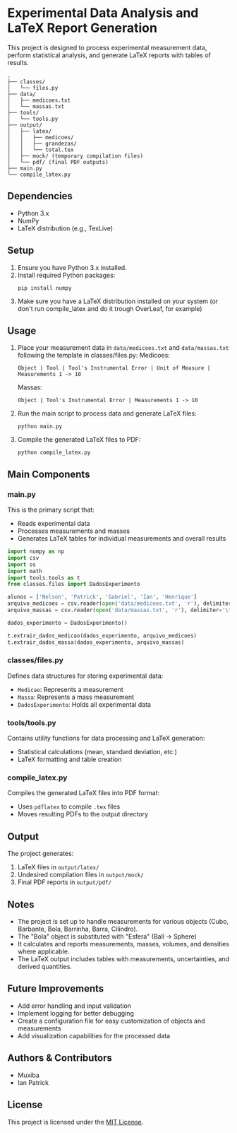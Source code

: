 # Experimental Data Analysis and LaTeX Report Generation

This project is designed to process experimental measurement data, perform statistical analysis, and generate LaTeX reports with tables of results.

```
.
├── classes/
│   └── files.py
├── data/
│   ├── medicoes.txt
│   └── massas.txt
├── tools/
│   └── tools.py
├── output/
│   ├── latex/
│   │   ├── medicoes/
│   │   ├── grandezas/
│   │   └── total.tex
│   ├── mock/ (temporary compilation files)
│   └── pdf/ (final PDF outputs)
├── main.py
└── compile_latex.py
```

## Dependencies

-   Python 3.x
-   NumPy
-   LaTeX distribution (e.g., TexLive)

## Setup

1. Ensure you have Python 3.x installed.
2. Install required Python packages:
    ```
    pip install numpy
    ```
3. Make sure you have a LaTeX distribution installed on your system (or don't run compile_latex and do it trough OverLeaf, for example)

## Usage

1. Place your measurement data in `data/medicoes.txt` and `data/massas.txt` following the template in classes/files.py:
   Medicoes:
    ```
    Object | Tool | Tool's Instrumental Error | Unit of Measure |  Measurements 1 -> 10
    ```
    Massas:
    ```
    Object | Tool's Instrumental Error | Measurements 1 -> 10
    ```
2. Run the main script to process data and generate LaTeX files:

    ```
    python main.py
    ```

3. Compile the generated LaTeX files to PDF:
    ```
    python compile_latex.py
    ```

## Main Components

### main.py

This is the primary script that:

-   Reads experimental data
-   Processes measurements and masses
-   Generates LaTeX tables for individual measurements and overall results

```python
import numpy as np
import csv
import os
import math
import tools.tools as t
from classes.files import DadosExperimento

alunos = ['Nelson', 'Patrick', 'Gabriel', 'Ian', 'Henrique']
arquivo_medicoes = csv.reader(open('data/medicoes.txt', 'r'), delimiter='\t')
arquivo_massas = csv.reader(open('data/massas.txt', 'r'), delimiter='\t')

dados_experimento = DadosExperimento()

t.extrair_dados_medicao(dados_experimento, arquivo_medicoes)
t.extrair_dados_massa(dados_experimento, arquivo_massas)
```

### classes/files.py

Defines data structures for storing experimental data:

-   `Medicao`: Represents a measurement
-   `Massa`: Represents a mass measurement
-   `DadosExperimento`: Holds all experimental data

### tools/tools.py

Contains utility functions for data processing and LaTeX generation:

-   Statistical calculations (mean, standard deviation, etc.)
-   LaTeX formatting and table creation

### compile_latex.py

Compiles the generated LaTeX files into PDF format:

-   Uses `pdflatex` to compile `.tex` files
-   Moves resulting PDFs to the output directory

## Output

The project generates:

1. LaTeX files in `output/latex/`
2. Undesired compilation files in `output/mock/`
3. Final PDF reports in `output/pdf/`

## Notes

-   The project is set up to handle measurements for various objects (Cubo, Barbante, Bola, Barrinha, Barra, Cilindro).
-   The "Bola" object is substituted with "Esfera" (Ball -> Sphere)
-   It calculates and reports measurements, masses, volumes, and densities where applicable.
-   The LaTeX output includes tables with measurements, uncertainties, and derived quantities.

## Future Improvements

-   Add error handling and input validation
-   Implement logging for better debugging
-   Create a configuration file for easy customization of objects and measurements
-   Add visualization capabilities for the processed data

## Authors & Contributors

-   Muxiba
-   Ian Patrick

## License

This project is licensed under the [MIT License](LICENSE).
